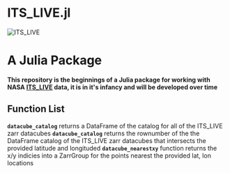 # ITS_LIVE.jl
![ITS_LIVE](https://its-live-data.s3.amazonaws.com/documentation/ITS_LIVE_logo_transparent_wht.png)

# A Julia Package 
**This repository is the beginnings of a Julia package for working with NASA [ITS_LIVE](https://its-live.jpl.nasa.gov/) data, it is in it's infancy and will be developed over time**

## Function List 
**`datacube_catalog`** returns a DataFrame of the catalog for all of the ITS_LIVE zarr datacubes
**`datacube_catalog`** returns the rownumber of the the DataFrame catalog of the ITS_LIVE zarr datacubes that intersects the provided latitude and longituded
**`datacube_nearestxy`** function returns the x/y indicies into a ZarrGroup for the points nearest the provided lat, lon locations
